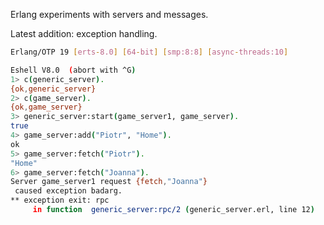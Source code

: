 Erlang experiments with servers and messages.

Latest addition: exception handling.

```bash
Erlang/OTP 19 [erts-8.0] [64-bit] [smp:8:8] [async-threads:10]

Eshell V8.0  (abort with ^G)
1> c(generic_server).
{ok,generic_server}
2> c(game_server).
{ok,game_server}
3> generic_server:start(game_server1, game_server).
true
4> game_server:add("Piotr", "Home").
ok
5> game_server:fetch("Piotr").
"Home"
6> game_server:fetch("Joanna").
Server game_server1 request {fetch,"Joanna"}
 caused exception badarg.
** exception exit: rpc
     in function  generic_server:rpc/2 (generic_server.erl, line 12)
```
